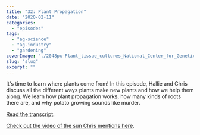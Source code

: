 ```yaml
---
title: "32: Plant Propagation"
date: "2020-02-11"
categories: 
  - "episodes"
tags: 
  - "ag-science"
  - "ag-industry"
  - "gardening"
coverImage: "./2048px-Plant_tissue_cultures_National_Center_for_Genetic_Resources_Preservation_USDA.jpg"
slug: "slug"
excerpt: ""
---
```


It's time to learn where plants come from! In this episode, Hallie and Chris discuss all the different ways plants make new plants and how we help them along. We learn how plant propagation works, how many kinds of roots there are, and why potato growing sounds like murder.

[Read the transcript](https://onetogrowonpod.com/32-plant-propagation/).

[Check out the video of the sun Chris mentions here](https://www.youtube.com/watch?v=znBesUwVOok).
